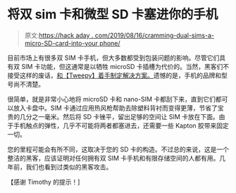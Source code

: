 # 将双 sim 卡和微型 SD 卡塞进你的手机

> 原文:[https://hack aday . com/2019/08/16/cramming-dual-sims-a-micro-SD-card-into-your phone/](https://hackaday.com/2019/08/16/cramming-dual-sims-a-micro-sd-card-into-your-phone/)

目前市场上有很多双 SIM 卡手机，但大多数都受到包装问题的影响。尽管它们具有双 SIM 卡功能，但这通常是以牺牲 microSD 卡插槽为代价的。当然，黑客们不接受这样的废话，[和【Tweepy】着手制定解决方案。](http://www.dotmana.com/weblog/2019/08/dual-sim-micro-sd-hack/)遗憾的是，手机的品牌和型号尚不清楚。

很简单，就是非常小心地将 microSD 卡和 nano-SIM 卡都刮下来，直到它们都可以放入卡盘中。SIM 卡通过应用热风枪帮助去除塑料背衬而变得更薄，节省了宝贵的几分之一毫米。然后将 SD 卡锉平，留出足够的空间让 SIM 卡放在下面。由于手机触点的弹性，几乎不可能将两者都塞进去，还需要一些 Kapton 胶带来固定一切。

您的里程可能会有所不同，这取决于您的 SD 卡的构造。不过总的来说，这是一个整洁的黑客，应该证明对任何拥有双 SIM 卡手机和有限存储空间的人都有用。几年前，我们也看到过类似的黑客攻击。

【感谢 Timothy 的提示！]